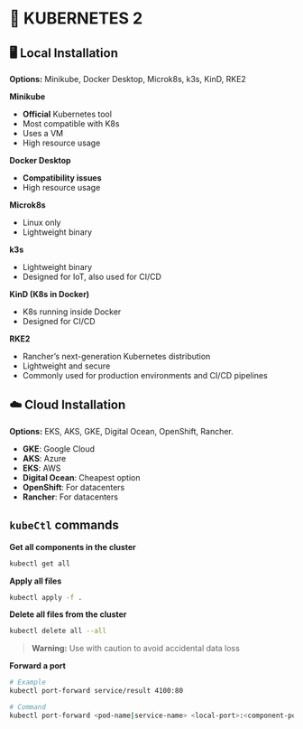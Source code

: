# 🚢 KUBERNETES 2

## 🖥️ Local Installation

**Options:** Minikube, Docker Desktop, Microk8s, k3s, KinD, RKE2

**Minikube**
- **Official** Kubernetes tool
- Most compatible with K8s
- Uses a VM
- High resource usage

**Docker Desktop**
- **Compatibility issues**
- High resource usage

**Microk8s**
- Linux only
- Lightweight binary
 
**k3s**
- Lightweight binary
- Designed for IoT, also used for CI/CD

**KinD (K8s in Docker)**
- K8s running inside Docker
- Designed for CI/CD

**RKE2**
- Rancher’s next-generation Kubernetes distribution
- Lightweight and secure
- Commonly used for production environments and CI/CD pipelines

## ☁️ Cloud Installation

**Options:** EKS, AKS, GKE, Digital Ocean, OpenShift, Rancher.

- **GKE**: Google Cloud
- **AKS**: Azure
- **EKS**: AWS
- **Digital Ocean**: Cheapest option
- **OpenShift**: For datacenters
- **Rancher**: For datacenters

## `kubeCtl` commands
**Get all components in the cluster**
```sh
kubectl get all
```

**Apply all files**
```sh
kubectl apply -f .
```

**Delete all files from the cluster**
```sh
kubectl delete all --all
```
> **Warning:** Use with caution to avoid accidental data loss

**Forward a port**
```sh
# Example
kubectl port-forward service/result 4100:80
```
```sh
# Command
kubectl port-forward <pod-name|service-name> <local-port>:<component-port>
```